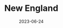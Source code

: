 ---
title: "New England"
cc-type: hashtag
date: 2023-06-24
hashtag: new-england
location:
  - United States
tags:
  - region
---